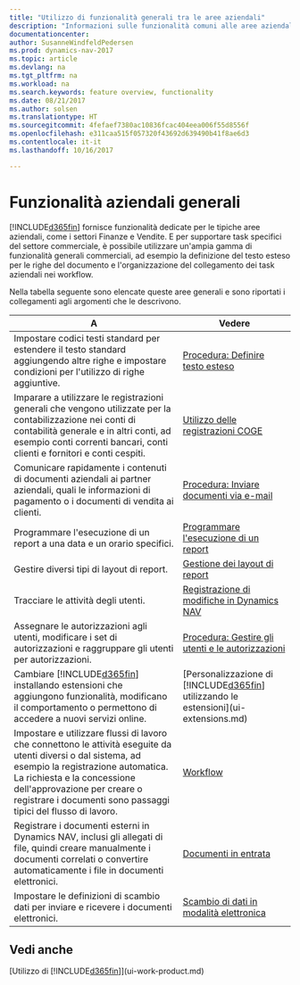 ```yaml
---
title: "Utilizzo di funzionalità generali tra le aree aziendali"
description: "Informazioni sulle funzionalità comuni alle aree aziendali in Dynamics NAV."
documentationcenter: 
author: SusanneWindfeldPedersen
ms.prod: dynamics-nav-2017
ms.topic: article
ms.devlang: na
ms.tgt_pltfrm: na
ms.workload: na
ms.search.keywords: feature overview, functionality
ms.date: 08/21/2017
ms.author: solsen
ms.translationtype: HT
ms.sourcegitcommit: 4fefaef7380ac10836fcac404eea006f55d8556f
ms.openlocfilehash: e311caa515f057320f43692d639490b41f8ae6d3
ms.contentlocale: it-it
ms.lasthandoff: 10/16/2017

---
```

# <a name="general-business-functionality"></a>Funzionalità aziendali generali
[!INCLUDE[d365fin](includes/d365fin_md.md)] fornisce funzionalità dedicate per le tipiche aree aziendali, come i settori Finanze e Vendite. E per supportare task specifici del settore commerciale, è possibile utilizzare un'ampia gamma di funzionalità generali commerciali, ad esempio la definizione del testo esteso per le righe del documento e l'organizzazione del collegamento dei task aziendali nei workflow.

Nella tabella seguente sono elencate queste aree generali e sono riportati i collegamenti agli argomenti che le descrivono.

| A | Vedere |
| --- | --- |
| Impostare codici testi standard per estendere il testo standard aggiungendo altre righe e impostare condizioni per l'utilizzo di righe aggiuntive. |[Procedura: Definire testo esteso](ui-how-define-ext-text.md) |
| Imparare a utilizzare le registrazioni generali che vengono utilizzate per la contabilizzazione nei conti di contabilità generale e in altri conti, ad esempio conti correnti bancari, conti clienti e fornitori e conti cespiti. |[Utilizzo delle registrazioni COGE](ui-work-general-journals.md) |
| Comunicare rapidamente i contenuti di documenti aziendali ai partner aziendali, quali le informazioni di pagamento o i documenti di vendita ai clienti. |[Procedura: Inviare documenti via e-mail](ui-how-send-documents-email.md) |
| Programmare l'esecuzione di un report a una data e un orario specifici. |[Programmare l'esecuzione di un report](ui-work-report.md#ScheduleReport) |
| Gestire diversi tipi di layout di report. |[Gestione dei layout di report](ui-manage-report-layouts.md) |
| Tracciare le attività degli utenti.|[Registrazione di modifiche in Dynamics NAV](across-log-changes.md)|
|Assegnare le autorizzazioni agli utenti, modificare i set di autorizzazioni e raggruppare gli utenti per autorizzazioni.|[Procedura: Gestire gli utenti e le autorizzazioni](ui-how-users-permissions.md)|
| Cambiare [!INCLUDE[d365fin](includes/d365fin_md.md)] installando estensioni che aggiungono funzionalità, modificano il comportamento o permettono di accedere a nuovi servizi online. |[Personalizzazione di [!INCLUDE[d365fin](includes/d365fin_md.md)] utilizzando le estensioni](ui-extensions.md) |
|Impostare e utilizzare flussi di lavoro che connettono le attività eseguite da utenti diversi o dal sistema, ad esempio la registrazione automatica. La richiesta e la concessione dell'approvazione per creare o registrare i documenti sono passaggi tipici del flusso di lavoro.|[Workflow](across-workflow.md)|
|Registrare i documenti esterni in Dynamics NAV, inclusi gli allegati di file, quindi creare manualmente i documenti correlati o convertire automaticamente i file in documenti elettronici.|[Documenti in entrata](across-income-documents.md)|
| Impostare le definizioni di scambio dati per inviare e ricevere i documenti elettronici. |[Scambio di dati in modalità elettronica](across-data-exchange.md) |

## <a name="see-also"></a>Vedi anche
[Utilizzo di [!INCLUDE[d365fin](includes/d365fin_md.md)]](ui-work-product.md)

